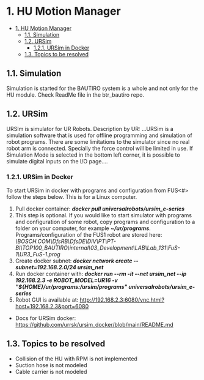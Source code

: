 # 1. HU Motion Manager

- [1. HU Motion Manager](#markdown-header-1-hu-motion-manager)
  - [1.1. Simulation](#markdown-header-11-simulation)
  - [1.2. URSim](#markdown-header-12-ursim)
    - [1.2.1. URSim in Docker](#markdown-header-121-ursim-in-docker)
  - [1.3. Topics to be resolved](#markdown-header-13-topics-to-be-resolved)


## 1.1. Simulation

Simulation is started for the BAUTIRO system is a whole and not only for the HU module. Check ReadMe file in the btr_bautiro repo.

## 1.2. URSim
URSIm is simulator for UR Robots. Description by UR:
...URSim is a simulation software that is used for offline programming and simulation of robot programs.
There are some limitations to the simulator since no real robot arm is connected. Specially the force control will be limited in use. If Simulation Mode is selected in the bottom left corner, it is possible to simulate digital inputs on the I/O page....

### 1.2.1. URSim in Docker

To start URSim in docker with programs and configuration from FUS<#> follow the steps below. This is for a Linux computer.

1. Pull docker container: ***docker pull universalrobots/ursim_e-series***
2. This step is optional. If you would like to start simulator with programs and configuration of some robot, copy programs and configuration to a folder on your computer, for example ***~/ur/programs***. Programs/configuration of the FUS1 robot are stored here: *\\BOSCH.COM\DfsRB\DfsDE\DIV\PT\PT-BI\TOP100_BAUTIRO\internal\03_Development\LAB\Lab_131\FuS-1\UR3_FuS-1.prog*
3. Create docker subnet: ***docker network create --subnet=192.168.2.0/24 ursim_net***
4. Run docker container with: ***docker run --rm -it --net ursim_net --ip 192.168.2.3 -e ROBOT_MODEL=UR16 -v "${HOME}/ur/programs:/ursim/programs" universalrobots/ursim_e-series***
5. Robot GUI is available at: http://192.168.2.3:6080/vnc.html?host=192.168.2.3&port=6080

* Docs for URSim docker: https://github.com/urrsk/ursim_docker/blob/main/README.md

## 1.3. Topics to be resolved
* Collision of the HU with RPM is not implemented
* Suction hose is not modeled
* Cable carrier is not modeled

